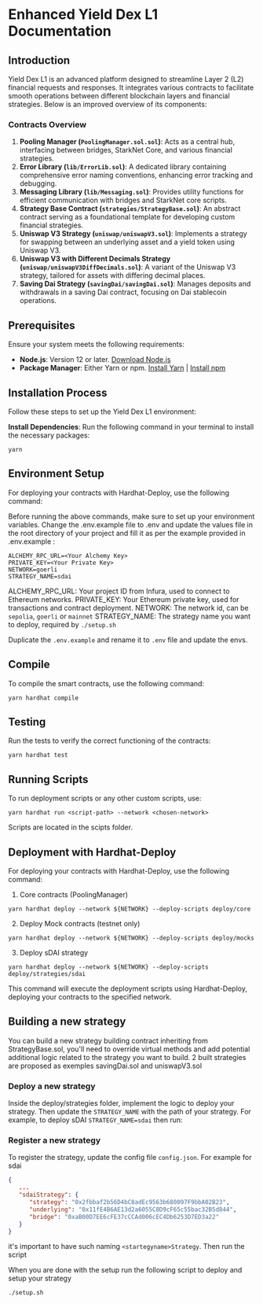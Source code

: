 # Enhanced Yield Dex L1 Documentation

## Introduction

Yield Dex L1 is an advanced platform designed to streamline Layer 2 (L2) financial requests and responses. It integrates various contracts to facilitate smooth operations between different blockchain layers and financial strategies. Below is an improved overview of its components:

### Contracts Overview

1. **Pooling Manager (`PoolingManager.sol.sol`)**: Acts as a central hub, interfacing between bridges, StarkNet Core, and various financial strategies.
2. **Error Library (`lib/ErrorLib.sol`)**: A dedicated library containing comprehensive error naming conventions, enhancing error tracking and debugging.
3. **Messaging Library (`lib/Messaging.sol`)**: Provides utility functions for efficient communication with bridges and StarkNet core scripts.
4. **Strategy Base Contract (`strategies/StrategyBase.sol`)**: An abstract contract serving as a foundational template for developing custom financial strategies.
5. **Uniswap V3 Strategy (`uniswap/uniswapV3.sol`)**: Implements a strategy for swapping between an underlying asset and a yield token using Uniswap V3.
6. **Uniswap V3 with Different Decimals Strategy (`uniswap/uniswapV3DiffDecimals.sol`)**: A variant of the Uniswap V3 strategy, tailored for assets with differing decimal places.
7. **Saving Dai Strategy (`savingDai/savingDai.sol`)**: Manages deposits and withdrawals in a saving Dai contract, focusing on Dai stablecoin operations.

## Prerequisites

Ensure your system meets the following requirements:

- **Node.js**: Version 12 or later. [Download Node.js](https://nodejs.org/)
- **Package Manager**: Either Yarn or npm. [Install Yarn](https://yarnpkg.com/getting-started/install) | [Install npm](https://www.npmjs.com/get-npm)

## Installation Process

Follow these steps to set up the Yield Dex L1 environment:

**Install Dependencies**: Run the following command in your terminal to install the necessary packages:

```shell
yarn
```

## Environment Setup

For deploying your contracts with Hardhat-Deploy, use the following command:

Before running the above commands, make sure to set up your environment variables. Change the .env.example file to .env and update the values file in the root directory of your project and fill it as per the example provided in .env.example :

```plaintext
ALCHEMY_RPC_URL=<Your Alchemy Key>
PRIVATE_KEY=<Your Private Key>
NETWORK=goerli
STRATEGY_NAME=sdai
```

ALCHEMY_RPC_URL: Your project ID from Infura, used to connect to Ethereum networks.
PRIVATE_KEY: Your Ethereum private key, used for transactions and contract deployment.
NETWORK: The network id, can be `sepolia`, `goerli` or `mainnet`
STRATEGY_NAME: The strategy name you want to deploy, required by `./setup.sh`

Duplicate the `.env.example` and rename it to `.env` file and update the envs.

## Compile

To compile the smart contracts, use the following command:

```shell
yarn hardhat compile
```

## Testing

Run the tests to verify the correct functioning of the contracts:

```shell
yarn hardhat test
```


## Running Scripts

To run deployment scripts or any other custom scripts, use:

```shell
yarn hardhat run <script-path> --network <chosen-network>
```

Scripts are located in the scipts folder.

## Deployment with Hardhat-Deploy

For deploying your contracts with Hardhat-Deploy, use the following command:


1. Core contracts (PoolingManager)
```shell
yarn hardhat deploy --network ${NETWORK} --deploy-scripts deploy/core
```

2. Deploy Mock contracts (testnet only)
```shell
yarn hardhat deploy --network ${NETWORK} --deploy-scripts deploy/mocks
```

3. Deploy sDAI strategy
```shell
yarn hardhat deploy --network ${NETWORK} --deploy-scripts deploy/strategies/sdai
```

This command will execute the deployment scripts using Hardhat-Deploy, deploying your contracts to the specified network.

## Building a new strategy

You can build a new strategy building contract inheriting from StrategyBase.sol, you'll need to override virtual methods and add potential additional logic related to the strategy you want to build. 2 built strategies are proposed as exemples savingDai.sol and uniswapV3.sol

### Deploy a new strategy
Inside the deploy/strategies folder, implement the logic to deploy your strategy. Then update the `STRATEGY_NAME` with the path of your strategy. For example, to deploy sDAI `STRATEGY_NAME=sdai` then run:

### Register a new strategy
To register the strategy, update the config file `config.json`. For example for sdai

```json
{
   ...
   "sdaiStrategy": {
      "strategy": "0x2fbbaf2b56D4bC8adEc9563b680097F9bbA02B23",
      "underlying": "0x11fE4B6AE13d2a6055C8D9cF65c55bac32B5d844",
      "bridge": "0xaB00D7EE6cFE37cCCAd006cEC4Db6253D7ED3a22"
   }
}
```
it's important to have such naming `<startegyname>Strategy`. Then run the script 

When you are done with the setup run the following script to deploy and setup your strategy

```shell
./setup.sh
```

